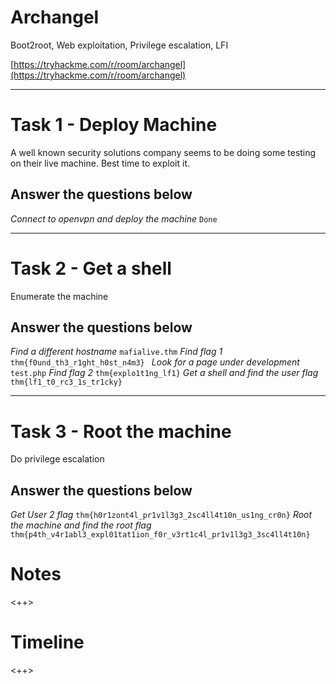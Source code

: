 # Archangel

Boot2root, Web exploitation, Privilege escalation, LFI

[https://tryhackme.com/r/room/archangel](https://tryhackme.com/r/room/archangel)

---


# Task 1 - Deploy Machine

A well known security solutions company seems to be doing some testing on their live machine. Best time to exploit it.

## Answer the questions below
*Connect to openvpn and deploy the machine*
`Done`

---

# Task 2 - Get a shell

Enumerate the machine

## Answer the questions below

*Find a different hostname*
`mafialive.thm`
*Find flag 1*
`thm{f0und_th3_r1ght_h0st_n4m3} `
*Look for a page under development*
`test.php`
*Find flag 2*
`thm{explo1t1ng_lf1}`
*Get a shell and find the user flag*
`thm{lf1_t0_rc3_1s_tr1cky}`

---

# Task 3 - Root the machine

Do privilege escalation

## Answer the questions below
*Get User 2 flag*
`thm{h0r1zont4l_pr1v1l3g3_2sc4ll4t10n_us1ng_cr0n}`
*Root the machine and find the root flag*
`thm{p4th_v4r1abl3_expl01tat1ion_f0r_v3rt1c4l_pr1v1l3g3_3sc4ll4t10n}`


# Notes
<++>

# Timeline
<++>
